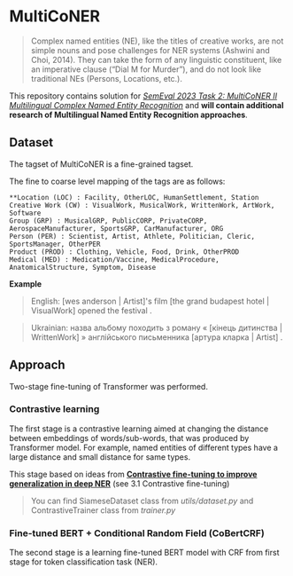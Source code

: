 # MultiCoNER
>Complex named entities (NE), like the titles of creative works, are not simple nouns and pose challenges for NER systems (Ashwini and Choi, 2014). They can take the form of any linguistic constituent, like an imperative clause (“Dial M for Murder”), and do not look like traditional NEs (Persons, Locations, etc.).

This repository contains solution for *[SemEval 2023 Task 2: MultiCoNER II
Multilingual Complex Named Entity Recognition](https://multiconer.github.io/)* and **will contain additional research of Multilingual Named Entity Recognition approaches**.

## Dataset


The tagset of MultiCoNER is a fine-grained tagset.

The fine to coarse level mapping of the tags are as follows:

    **Location (LOC) : Facility, OtherLOC, HumanSettlement, Station
    Creative Work (CW) : VisualWork, MusicalWork, WrittenWork, ArtWork, Software
    Group (GRP) : MusicalGRP, PublicCORP, PrivateCORP, AerospaceManufacturer, SportsGRP, CarManufacturer, ORG
    Person (PER) : Scientist, Artist, Athlete, Politician, Cleric, SportsManager, OtherPER
    Product (PROD) : Clothing, Vehicle, Food, Drink, OtherPROD
    Medical (MED) : Medication/Vaccine, MedicalProcedure, AnatomicalStructure, Symptom, Disease

**Example**
>English: [wes anderson | Artist]'s film [the grand budapest hotel | VisualWork] opened the festival .

>Ukrainian: назва альбому походить з роману « [кінець дитинства | WrittenWork] » англійського письменника [артура кларка | Artist] .

## Approach
Two-stage fine-tuning of Transformer was performed.
### Contrastive learning 
The first stage is a contrastive learning aimed at changing the distance between embeddings of words/sub-words, that was produced by Transformer model. 
For example, named entities of different types have a large distance and small distance for same types. 

This stage based on ideas from [**Contrastive fine-tuning to improve generalization in deep NER**](https://www.dialog-21.ru/media/5751/bondarenkoi113.pdf) (see 3.1 Contrastive fine-tuning)

>You can find SiameseDataset class from *utils/dataset.py* and ContrastiveTrainer class from *trainer.py*

### Fine-tuned BERT + Conditional Random Field  (CoBertCRF)
The second stage is a learning fine-tuned BERT model with CRF from first stage for token classification task (NER). 

